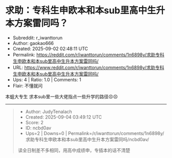 # 求助：专科生申欧本和本sub里高中生升本方案雷同吗？

- Subreddit: r_iwanttorun
- Author: gaokao666
- Created: 2025-09-02 02:48:11 UTC
- Permalink: https://reddit.com/r/iwanttorun/comments/1n6898y/求助专科生申欧本和本sub里高中生升本方案雷同吗/
- URL: https://www.reddit.com/r/iwanttorun/comments/1n6898y/求助专科生申欧本和本sub里高中生升本方案雷同吗/
- Ups: 4 | Ratio: 1.0 | Comments: 1
- Flair: 不懂就问


本蛆大专生 求本sub里一些大佬指点一些升学的路径😣😣


---

> - Author: JudyTenalach
> - Created: 2025-09-04 03:49:12 UTC
> - Score: 2
> - ID: ncbd0av
> - Ups=2 | Downs=0 | Permalink=/r/iwanttorun/comments/1n6898y/求助专科生申欧本和本sub里高中生升本方案雷同吗/ncbd0av/
>
> 读全日制差不多相同，用高中成绩申，专插本的话不清楚
